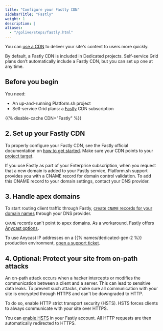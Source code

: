 ```yaml
---
title: "Configure your Fastly CDN"
sidebarTitle: "Fastly"
weight: 1
description: |
aliases:
  - "/golive/steps/fastly.html"
---
```


You can [use a CDN](./_index.md) to deliver your site's content to users more quickly.

By default, a Fastly CDN is included in Dedicated projects.
Self-service Grid plans don't automatically include a Fastly CDN, 
but you can set up one at any time.

## Before you begin

You need:

- An up-and-running Platform.sh project
- Self-service Grid plans: a [Fastly](https://www.fastly.com/) CDN subscription

{{% disable-cache CDN="Fastly" %}}

## 2. Set up your Fastly CDN

To properly configure your Fastly CDN, 
see the Fastly official documentation on [how to get started](https://docs.fastly.com/en/guides/getting-started#_basics).
Make sure your CDN points to your [project target](../../domains/steps/_index.md#2-get-the-target-for-your-project).

If you use Fastly as part of your Enterprise subscription,
when you request that a new domain is added to your Fastly service,
Platform.sh support provides you with a CNAME record for domain control validation.
To add this CNAME record to your domain settings,
contact your DNS provider.

## 3. Handle apex domains

To start routing client traffic through Fastly,
[create `CNAME` records for your domain names](../../domains/steps/dns.md#why-cname-records) 
through your DNS provider.

`CNAME` records can't point to apex domains.
As a workaround, Fastly offers [Anycast options](https://docs.fastly.com/en/guides/using-fastly-with-apex-domains).

To use Anycast IP addresses on a {{% names/dedicated-gen-2 %}} production environment,
[open a support ticket](../../overview/get-support.md#create-a-support-ticket).

## 4. Optional: Protect your site from on-path attacks

An on-path attack occurs when a hacker intercepts 
or modifies the communication between a client and a server.
This can lead to sensitive data leaks.
To prevent such attacks, make sure all communication with your site is encrypted through HTTPS
and can't be downgraded to HTTP.

To do so, enable HTTP strict transport security (HSTS).
HSTS forces clients to always communicate with your site over HTTPS.

You can [enable HSTS](https://docs.fastly.com/en/guides/enabling-hsts-through-fastly#forcing-tls-and-enabling-hsts) 
in your Fastly account.
All HTTP requests are then automatically redirected to HTTPS.
